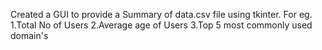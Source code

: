 Created a GUI to provide a Summary of data.csv file using tkinter.
  For eg. 1.Total No of Users
          2.Average age of Users
          3.Top 5 most commonly used domain's
